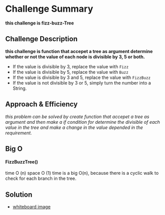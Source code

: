# Challenge Summary

**this challenge is fizz-buzz-Tree**

## Challenge Description

**this challenge is function that accepet a tree as argument determine whether or not the value of each node is divisible by 3, 5 or both.**
- If the value is divisible by 3, replace the value with `Fizz`
- If the value is divisible by 5, replace the value with `Buzz`
- If the value is divisible by 3 and 5, replace the value with `FizzBuzz`
- If the value is not divisible by 3 or 5, simply turn the number into a String.

## Approach & Efficiency
_this problem can be solved by create function that accepet a tree as argument and then make a if condition for determine the divisible of each value in the tree and make a change in the value depended in the requirement._

## Big O
   #### FizzBuzzTree()
   time O (n)
   space O (1)
time is a big O(n), because there is a cyclic walk to check for each branch in the tree.
## Solution
- [whiteboard image](https://ibb.co/VNL6L1R)